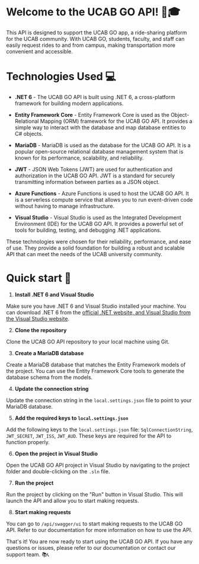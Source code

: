 # Welcome to the UCAB GO API! 🚗🎓
This API is designed to support the UCAB GO app, a ride-sharing platform for the UCAB community. With UCAB GO, students, faculty, and staff can easily request rides to and from campus, making transportation more convenient and accessible.

# Technologies Used 💻
- **.NET 6** - The UCAB GO API is built using .NET 6, a cross-platform framework for building modern applications.

- **Entity Framework Core** - Entity Framework Core is used as the Object-Relational Mapping (ORM) framework for the UCAB GO API. It provides a simple way to interact with the database and map database entities to C# objects.

- **MariaDB** - MariaDB is used as the database for the UCAB GO API. It is a popular open-source relational database management system that is known for its performance, scalability, and reliability.

- **JWT** - JSON Web Tokens (JWT) are used for authentication and authorization in the UCAB GO API. JWT is a standard for securely transmitting information between parties as a JSON object.

- **Azure Functions** - Azure Functions is used to host the UCAB GO API. It is a serverless compute service that allows you to run event-driven code without having to manage infrastructure.

- **Visual Studio** - Visual Studio is used as the Integrated Development Environment (IDE) for the UCAB GO API. It provides a powerful set of tools for building, testing, and debugging .NET applications.

These technologies were chosen for their reliability, performance, and ease of use. They provide a solid foundation for building a robust and scalable API that can meet the needs of the UCAB university community.

# Quick start 🚀
1. **Install .NET 6 and Visual Studio**

Make sure you have .NET 6 and Visual Studio installed your machine. You can download .NET 6 from the [official .NET website, and Visual Studio from the Visual Studio website](https://visualstudio.microsoft.com/).

2. **Clone the repository**

Clone the UCAB GO API repository to your local machine using Git.

3. **Create a MariaDB database**

Create a MariaDB database that matches the Entity Framework models of the project. You can use the Entity Framework Core tools to generate the database schema from the models.

4. **Update the connection string**

Update the connection string in the `local.settings.json` file to point to your MariaDB database.

5. **Add the required keys to `local.settings.json`**

Add the following keys to the `local.settings.json` file: `SqlConnectionString`, `JWT_SECRET`, `JWT_ISS`, `JWT_AUD`. These keys are required for the API to function properly.

6. **Open the project in Visual Studio**

Open the UCAB GO API project in Visual Studio by navigating to the project folder and double-clicking on the `.sln` file.

7. **Run the project**

Run the project by clicking on the "Run" button in Visual Studio. This will launch the API and allow you to start making requests.

8. **Start making requests**

You can go to `/api/swagger/ui` to start making requests to the UCAB GO API. Refer to our documentation for more information on how to use the API.

That's it! You are now ready to start using the UCAB GO API. If you have any questions or issues, please refer to our documentation or contact our support team. 📚📞

